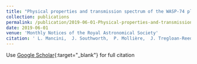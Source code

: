 ```yaml
---
title: "Physical properties and transmission spectrum of the WASP-74 planetary system from multiband photometry"
collection: publications
permalink: /publication/2019-06-01-Physical-properties-and-transmission-spectrum-of-the-WASP-74-planetary-system-from-multiband-photometry
date: 2019-06-01
venue: 'Monthly Notices of the Royal Astronomical Society'
citation: ' L. Mancini,  J. Southworth,  P. Mollière,  J. Tregloan-Reed,  I. Juvan,  G. Chen,  P. Sarkis,  I. Bruni,  S. Ciceri,  M. Andersen,  V. Bozza,  D. Bramich,  M. Burgdorf,  G. D&apos;Ago,  M. Dominik,  D. Evans,  R. Figuera Jaimes,  L. Fossati,  Th Henning,  T. Hinse,  M. Hundertmark,  U. Jørgensen,  E. Kerins,  H. Korhonen,  M. Küffmeier,  P. Longa,  N. Peixinho,  A. Popovas,  M. Rabus,  S. Rahvar,  J. Skottfelt,  C. Snodgrass,  R. Tronsgaard,  Y. Wang,  O. Wertz, &quot;Physical properties and transmission spectrum of the WASP-74 planetary system from multiband photometry.&quot; Monthly Notices of the Royal Astronomical Society, 2019.'
---
```

Use [Google Scholar](https://scholar.google.com/scholar?q=Physical+properties+and+transmission+spectrum+of+the+WASP+74+planetary+system+from+multiband+photometry){:target="_blank"} for full citation
